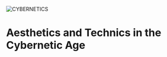 ![CYBERNETICS](https://archives.library.illinois.edu/thought-collective/cybernetics-thought-collective/)

# Aesthetics and Technics in the Cybernetic Age
